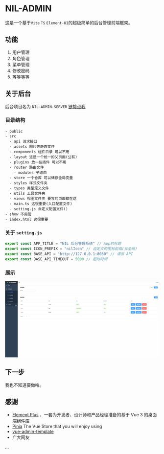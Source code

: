 # NIL-ADMIN

这是一个基于`Vite` `TS` `Element-UI`的超级简单的后台管理前端框架。

## 功能

1. 用户管理
2. 角色管理
3. 菜单管理
4. 修改密码
5. 等等等等

## 关于后台

后台项目名为 `NIL-ADMIN-SERVER` [链接点我](https://github.com/zerotofull/nil-admin-server)

### 目录结构

```file
- public
- src
  - api 请求接口
  - assets 图片等静态文件
  - components 组件目录 可以不用
  - layout 这是一个统一的父页面(公有)
  - plugins 放一些插件 可以不用
  - router 路由文件
    - modules 子路由
  - store 一个仓库 可以储存全局变量
  - styles 样式文件夹
  - types 类型定义文件
  - utils 工具文件夹
  - views 视图文件夹 要写的页面都在这
  - main.ts 这很重要(入口配置文件)
  - setting.js 自定义配置文件()
- show 不用管
- index.html 这很重要
```

### 关于 `setting.js`

```js
export const APP_TITLE = "NIL 后台管理系统" // App的标题
export const ICON_PREFIX = "nilIcon" // 自定义的图标前缀(非全局)
export const BASE_API = "http://127.0.0.1:8080" // 请求 API
export const BASE_API_TIMEOUT = 5000 // 超时时间
```

### 展示

![后台展示](/show/show.gif)

## 下一步

我也不知道要做啥。

## 感谢

- [Element Plus](https://github.com/element-plus/element-plus) ，一套为开发者、设计师和产品经理准备的基于 Vue 3 的桌面端组件库
- [Pinia](https://pinia.esm.dev/) The Vue Store that you will enjoy using
- [vue-admin-template](https://github.com/PanJiaChen/vue-admin-template)
- 广大网友

...
